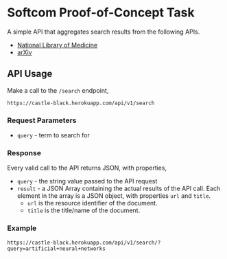 # Softcom Proof-of-Concept Task

A simple API that aggregates search results from the following APIs.

* [National Library of Medicine](http://collections.nlm.nih.gov/web_service.html)
* [arXiv](http://arxiv.org/help/api/index)

## API Usage
Make a call to the `/search` endpoint,

``https://castle-black.herokuapp.com/api/v1/search``

### Request Parameters
* `query` - term to search for

### Response
Every valid call to the API returns JSON, with properties,
* `query` - the string value passed to the API request
* `result` - a JSON Array containing the actual results of the API call. Each element in the array is a JSON object, with properties `url` and `title`.
    * `url` is the resource identifier of the document.
    * `title` is the title/name of the document.

### Example
``https://castle-black.herokuapp.com/api/v1/search/?query=artificial+neural+networks``

